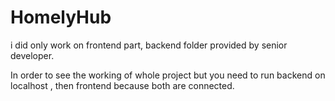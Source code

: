 ﻿# HomelyHub
i did only work on frontend part, 
backend folder provided by senior developer.

In order to see the working of whole project but you need to run backend on localhost , then frontend because both are connected.
